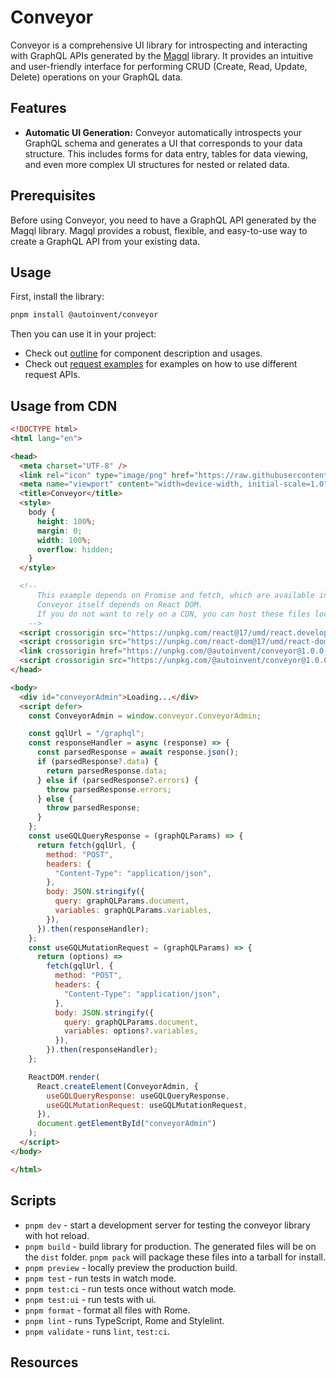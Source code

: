 # Conveyor

Conveyor is a comprehensive UI library for introspecting and interacting with GraphQL APIs generated by the [Magql](https://github.com/autoinvent/magql) library. It provides an intuitive and user-friendly interface for performing CRUD (Create, Read, Update, Delete) operations on your GraphQL data.

## Features

- **Automatic UI Generation:** Conveyor automatically introspects your GraphQL schema and generates a UI that corresponds to your data structure. This includes forms for data entry, tables for data viewing, and even more complex UI structures for nested or related data.

## Prerequisites

Before using Conveyor, you need to have a GraphQL API generated by the Magql library. Magql provides a robust, flexible, and easy-to-use way to create a GraphQL API from your existing data.

## Usage

First, install the library:

```bash
pnpm install @autoinvent/conveyor
```

Then you can use it in your project:

- Check out [outline](docs/outline.md) for component description and usages.
- Check out [request examples](docs/request_examples.md) for examples on how to use different request APIs.

## Usage from CDN

```html
<!DOCTYPE html>
<html lang="en">

<head>
  <meta charset="UTF-8" />
  <link rel="icon" type="image/png" href="https://raw.githubusercontent.com/autoinvent/conveyor/main/src/logo.svg" />
  <meta name="viewport" content="width=device-width, initial-scale=1.0" />
  <title>Conveyor</title>
  <style>
    body {
      height: 100%;
      margin: 0;
      width: 100%;
      overflow: hidden;
    }
  </style>

  <!--
      This example depends on Promise and fetch, which are available in modern browsers, but can be "polyfilled" for older browsers.
      Conveyor itself depends on React DOM.
      If you do not want to rely on a CDN, you can host these files locally or nclude them directly in your favored resource bundler.
    -->
  <script crossorigin src="https://unpkg.com/react@17/umd/react.development.js"></script>
  <script crossorigin src="https://unpkg.com/react-dom@17/umd/react-dom.development.js"></script>
  <link crossorigin href="https://unpkg.com/@autoinvent/conveyor@1.0.0-beta.3/dist/styles/index.css" rel="stylesheet" />
  <script crossorigin src="https://unpkg.com/@autoinvent/conveyor@1.0.0-beta.3/dist/conveyor.umd.js"></script>
</head>

<body>
  <div id="conveyorAdmin">Loading...</div>
  <script defer>
    const ConveyorAdmin = window.conveyor.ConveyorAdmin;

    const gqlUrl = "/graphql";
    const responseHandler = async (response) => {
      const parsedResponse = await response.json();
      if (parsedResponse?.data) {
        return parsedResponse.data;
      } else if (parsedResponse?.errors) {
        throw parsedResponse.errors;
      } else {
        throw parsedResponse;
      }
    };
    const useGQLQueryResponse = (graphQLParams) => {
      return fetch(gqlUrl, {
        method: "POST",
        headers: {
          "Content-Type": "application/json",
        },
        body: JSON.stringify({
          query: graphQLParams.document,
          variables: graphQLParams.variables,
        }),
      }).then(responseHandler);
    };
    const useGQLMutationRequest = (graphQLParams) => {
      return (options) =>
        fetch(gqlUrl, {
          method: "POST",
          headers: {
            "Content-Type": "application/json",
          },
          body: JSON.stringify({
            query: graphQLParams.document,
            variables: options?.variables,
          }),
        }).then(responseHandler);
    };

    ReactDOM.render(
      React.createElement(ConveyorAdmin, {
        useGQLQueryResponse: useGQLQueryResponse,
        useGQLMutationRequest: useGQLMutationRequest,
      }),
      document.getElementById("conveyorAdmin")
    );
  </script>
</body>

</html>
```

## Scripts

- `pnpm dev` - start a development server for testing the conveyor library with hot reload.
- `pnpm build` - build library for production. The generated files will be on the `dist` folder. `pnpm pack` will package these files into a tarball for install.
- `pnpm preview` - locally preview the production build.
- `pnpm test` - run tests in watch mode.
- `pnpm test:ci` - run tests once without watch mode.
- `pnpm test:ui` - run tests with ui.
- `pnpm format` - format all files with Rome.
- `pnpm lint` - runs TypeScript, Rome and Stylelint.
- `pnpm validate` - runs `lint`, `test:ci`.

## Resources
